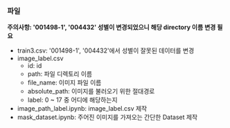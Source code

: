 ### 파일

**주의사항: '001498-1', '004432' 성별이 변경되었으니 해당 directory 이름 변경 필요**

-   train3.csv: '001498-1', '004432'에서 성별이 잘못된 데이터를 변경
-   image_label.csv
    -   id: id
    -   path: 파일 디렉토리 이름
    -   file_name: 이미지 파일 이름
    -   absolute_path: 이미지를 불러오기 위한 절대경로
    -   label: 0 ~ 17 중 어디에 해당하는지
-   image_path_label.ipynb: image_label.csv 제작
-   mask_dataset.ipynb: 주어진 이미지를 가져오는 간단한 Dataset 제작
